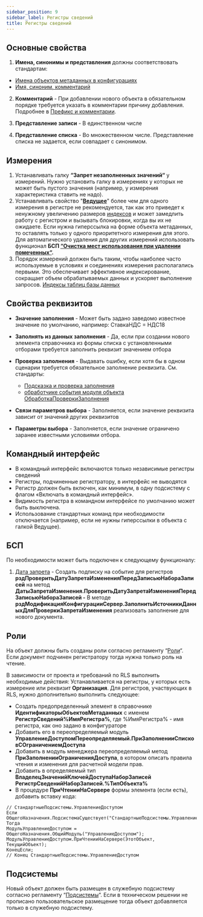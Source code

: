 ```yaml
---
sidebar_position: 9
sidebar_label: Регистры сведений
title: Регистры сведений
---
```


## Основные свойства

1. **Имена, синонимы и представления** должны соответствовать стандартам:

* [Имена объектов метаданных в конфигурациях](https://its.1c.ru/db/v8std/content/550/hdoc)
* [Имя, синоним, комментарий](https://its.1c.ru/db/v8std/content/474/hdoc)

2. **Комментарий** - При добавлении нового объекта в обязательном порядке требуется указать в комментарии причину добавления. Подробнее в [Префикс и комментарии](../prefix_comments.md).

3. **Представление записи** - В единственном числе

4. **Представление списка** - Во множественном числе. Представление списка не задается, если совпадает с синонимом.

## Измерения

1. Устанавливать галку **“Запрет незаполненных значений“** у измерений. Нужно установить галку в измерениях у которых не может быть пустого значения (например, у измерения характеристика ставить не надо).
2. Устанавливать свойство "**[Ведущее](https://its.1c.ru/db/pubdevguide83/content/160/hdoc)**" более чем для одного измерения в регистре не рекомендуется, так как это приведет к ненужному увеличению размеров [индексов](https://its.1c.ru/db/metod8dev/content/1590/hdoc) и может замедлить работу с регистром и вызывать блокировки, когда вы их не ожидаете. Если нужна гиперссылка на форме объекта метаданных, то оставлять только у одного приоритетного измерения для этого. Для автоматического удаления для других измерений использовать функционал **БСП [“Очистка мест использования при удалении помеченных“](https://its.1c.ru/db/bsp319doc#content:4:hdoc:issogl3_%D0%BE%D1%87%D0%B8%D1%81%D1%82%D0%BA%D0%B0_%D0%BC%D0%B5%D1%81%D1%82_%D0%B8%D1%81%D0%BF%D0%BE%D0%BB%D1%8C%D0%B7%D0%BE%D0%B2%D0%B0%D0%BD%D0%B8%D1%8F_%D0%BF%D1%80%D0%B8_%D1%83%D0%B4%D0%B0%D0%BB%D0%B5%D0%BD%D0%B8%D0%B8_%D0%BF%D0%BE%D0%BC%D0%B5%D1%87%D0%B5%D0%BD%D0%BD%D1%8B%D1%85).**
3. Порядок измерений должен быть таким, чтобы наиболее часто используемые в условиях и соединениях измерения располагались первыми. Это обеспечивает эффективное индексирование, сокращает объем обрабатываемых данных и ускоряет выполнение запросов. [Индексы таблиц базы данных](https://its.1c.ru/db/metod8dev/content/1590/hdoc)

## Свойства реквизитов

* **Значение заполнения** - Может быть задано заведомо известное значение по умолчанию, например: СтавкаНДС = НДС18
* **Заполнять из данных заполнения** - Да, если при создании нового элемента справочника из формы списка с установленными отборами требуется заполнить реквизит значением отбора
* **Проверка заполнения** - Выдавать ошибку, если хотя бы в одном сценарии требуется обязательное заполнение реквизита. См. стандарты:

    * [Подсказка и проверка заполнения](https://its.1c.ru/db/v8std/content/478/hdoc)
    * [обработчике события модуля объекта ОбработкаПроверкиЗаполнения](https://its.1c.ru/db/v8std#content:463:hdoc)

* **Связи параметров выбора** - Заполняется, если значение реквизита зависит от значений других реквизитов
* **Параметры выбора** - Заполняется, если значение ограничено заранее известными условиями отбора.

## Командный интерфейс

* В командный интерфейс включаются только независимые регистры сведений
* Регистры, подчиненные регистратору, в интерфейс не выводятся
* Регистр должен быть включен, как минимум, в одну подсистему с флагом «Включать в командный интерфейс».
* Видимость регистра в командном интерфейсе по умолчанию может быть выключена.
* Использование стандартных команд при необходимости отключается (например, если не нужны гиперссылки в объекта с галкой Ведущее).

## БСП

По необходимости может быть подключен к следующему функционалу:

1. [Дата запрета](https://its.1c.ru/db/bsp319doc#content:4:hdoc:issogl2_%D0%BD%D0%B0%D1%81%D1%82%D1%80%D0%BE%D0%B9%D0%BA%D0%B013)
\- Создать подписку на событие для регистров **рздПроверитьДатуЗапретаИзмененияПередЗаписьюНабораЗаписей** на метод **ДатыЗапретаИзменения.ПроверитьДатуЗапретаИзмененияПередЗаписьюНабораЗаписей
\-** В методе **рздМодификацияКонфигурацииСервер.ЗаполнитьИсточникиДанныхДляПроверкиЗапретаИзменения** реализовать заполнение для нового документа.

## Роли

На объект должны быть созданы роли согласно регламенту “[Роли](roles.md)“. Если документ подчинен регистратору тогда нужна только роль на чтение.

В зависимости от проекта и требований по RLS выполнить необходимые действия:
Устанавливается на регистры, у которых есть измерение или реквизит **Организация**. Для регистров, участвующих в RLS, нужно дополнительно выполнить следующее:

* Создать предопределенный элемент в справочнике **ИдентификаторыОбъектовМетаданных** с именем **РегистрСведений%ИмяРегистра%**, где %ИмяРегистра% - имя регистра, как оно задано в конфигураторе
* Добавить его в переопределяемый модуль **УправлениеДоступомПереопределяемый.ПриЗаполненииСписковСОграничениемДоступа**
* Добавить в модуль менеджера переопределяемый метод **ПриЗаполненииОграниченияДоступа**, в котором описать правила чтения и изменения для расчетной модели прав.
* Добавить в определяемый тип **ВладелецЗначенийКлючейДоступаНаборЗаписей РегистрСведенийНаборЗаписей.%ТипОбъекта%**
* В процедуре **ПриЧтенииНаСервере** формы элемента (если есть), добавить вставку кода:

```bsl
// СтандартныеПодсистемы.УправлениеДоступом
Если ОбщегоНазначения.ПодсистемаСуществует("СтандартныеПодсистемы.УправлениеДоступом") Тогда
МодульУправлениеДоступом = ОбщегоНазначения.ОбщийМодуль("УправлениеДоступом");
МодульУправлениеДоступом.ПриЧтенииНаСервере(ЭтотОбъект, ТекущийОбъект);
КонецЕсли;
// Конец СтандартныеПодсистемы.УправлениеДоступом
```

## Подсистемы

Новый объект должен быть размещен в служебную подсистему согласно регламенту “[Подсистемы](subsystem.md)“. Если в техническом решении не прописано пользовательское размещение тогда объект добавляется только в служебную подсистему.
